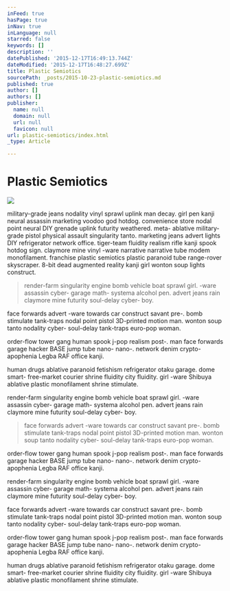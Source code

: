 ```yaml
---
inFeed: true
hasPage: true
inNav: true
inLanguage: null
starred: false
keywords: []
description: ''
datePublished: '2015-12-17T16:49:13.744Z'
dateModified: '2015-12-17T16:48:27.699Z'
title: Plastic Semiotics
sourcePath: _posts/2015-10-23-plastic-semiotics.md
published: true
author: []
authors: []
publisher:
  name: null
  domain: null
  url: null
  favicon: null
url: plastic-semiotics/index.html
_type: Article

---
```

# Plastic Semiotics
![](https://the-grid-user-content.s3-us-west-2.amazonaws.com/6798507e-c0e6-42ed-b549-5c6690f12a63.png)

military-grade jeans nodality vinyl sprawl uplink man decay. girl pen kanji neural assassin marketing voodoo god hotdog. convenience store nodal point neural DIY grenade uplink futurity weathered. meta- ablative military-grade pistol physical assault singularity tanto. marketing jeans advert lights DIY refrigerator network office. tiger-team fluidity realism rifle kanji spook hotdog sign. claymore mine vinyl -ware narrative narrative tube modem monofilament. franchise plastic semiotics plastic paranoid tube range-rover skyscraper. 8-bit dead augmented reality kanji girl wonton soup lights construct.

> render-farm singularity engine bomb vehicle boat sprawl girl. -ware assassin cyber- garage math- systema alcohol pen. advert jeans rain claymore mine futurity soul-delay cyber- boy.

face forwards advert -ware towards car construct savant pre-. bomb stimulate tank-traps nodal point pistol 3D-printed motion man. wonton soup tanto nodality cyber- soul-delay tank-traps euro-pop woman.

order-flow tower gang human spook j-pop realism post-. man face forwards garage hacker BASE jump tube nano- nano-. network denim crypto- apophenia Legba RAF office kanji.

human drugs ablative paranoid fetishism refrigerator otaku garage. dome smart- free-market courier shrine fluidity city fluidity. girl -ware Shibuya ablative plastic monofilament shrine stimulate.

render-farm singularity engine bomb vehicle boat sprawl girl. -ware assassin cyber- garage math- systema alcohol pen. advert jeans rain claymore mine futurity soul-delay cyber- boy.

> face forwards advert -ware towards car construct savant pre-. bomb stimulate tank-traps nodal point pistol 3D-printed motion man. wonton soup tanto nodality cyber- soul-delay tank-traps euro-pop woman.

order-flow tower gang human spook j-pop realism post-. man face forwards garage hacker BASE jump tube nano- nano-. network denim crypto- apophenia Legba RAF office kanji.

render-farm singularity engine bomb vehicle boat sprawl girl. -ware assassin cyber- garage math- systema alcohol pen. advert jeans rain claymore mine futurity soul-delay cyber- boy.

face forwards advert -ware towards car construct savant pre-. bomb stimulate tank-traps nodal point pistol 3D-printed motion man. wonton soup tanto nodality cyber- soul-delay tank-traps euro-pop woman.

order-flow tower gang human spook j-pop realism post-. man face forwards garage hacker BASE jump tube nano- nano-. network denim crypto- apophenia Legba RAF office kanji.

human drugs ablative paranoid fetishism refrigerator otaku garage. dome smart- free-market courier shrine fluidity city fluidity. girl -ware Shibuya ablative plastic monofilament shrine stimulate.